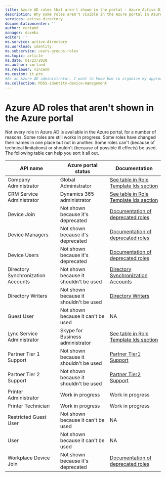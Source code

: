 ```yaml
---
title: Azure AD roles that aren't shown in the portal - Azure Active Directory | Microsoft Docs
description: Why some roles aren't visible in the Azure portal in Azure Active Directory
services: active-directory
documentationcenter: ''
author: curtand
manager: daveba
editor: ''
ms.service: active-directory
ms.workload: identity
ms.subservice: users-groups-roles
ms.topic: article
ms.date: 01/23/2020
ms.author: curtand
ms.reviewer: vincesm
ms.custom: it-pro
#As an Azure AD administrator, I want to know how to organize my approach to delegating roles
ms.collection: M365-identity-device-management
---
```


# Azure AD roles that aren't shown in the Azure portal

Not every role in Azure AD is available in the Azure portal, for a number of reasons. Some roles are still works in progress. Some roles have changed their names in one place but not in another. Some roles can't (because of technical limitations) or shouldn't (because of possible ill effects) be used. The following table can help you sort it all out.

API name | Azure portal status | Documentation
-------- | ------------------- | -------------
Company Administrator | Global Administrator | [See table in Role Template Ids section](directory-assign-admin-roles.md#role-template-ids)
CRM Service Administrator | Dynamics 365 administrator | [See table in Role Template Ids section](directory-assign-admin-roles.md#role-template-ids)
Device Join | Not shown because it's deprecated | [Documentation of deprecated roles](directory-assign-admin-roles.md#deprecated-roles)
Device Managers | Not shown because it's deprecated | [Documentation of deprecated roles](directory-assign-admin-roles.md#deprecated-roles)
Device Users | Not shown because it's deprecated | [Documentation of deprecated roles](directory-assign-admin-roles.md#deprecated-roles)
Directory Synchronization Accounts | Not shown because it shouldn't be used | [Directory Synchronization Accounts](directory-assign-admin-roles.md#directory-synchronization-accounts)
Directory Writers | Not shown because it shouldn't be used | [Directory Writers](directory-assign-admin-roles.md#directory-writers)
Guest User | Not shown because it can't be used  | NA
Lync Service Administrator | Skype for Business administrator | [See table in Role Template Ids section](directory-assign-admin-roles.md#role-template-ids)
Partner Tier 1 Support | Not shown because it shouldn't be used | [Partner Tier1 Support](directory-assign-admin-roles.md#partner-tier1-support)
Partner Tier 2 Support | Not shown because it shouldn't be used | [Partner Tier2 Support](directory-assign-admin-roles.md#partner-tier2-support)
Printer Administrator | Work in progress | Work in progress
Printer Technician | Work in progress | Work in progress
Restricted Guest User | Not shown because it can't be used | NA
User | Not shown because it can't be used | NA
Workplace Device Join | Not shown because it's deprecated | [Documentation of deprecated roles](directory-assign-admin-roles.md#deprecated-roles)
